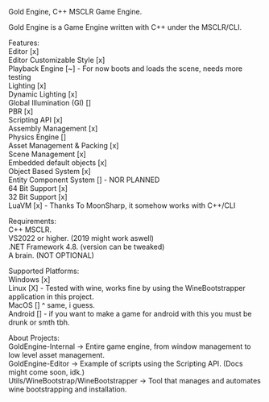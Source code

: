 Gold Engine, C++ MSCLR Game Engine.

Gold Engine is a Game Engine written with C++ under the MSCLR/CLI.

Features:</br>
  Editor [x]</br>
  Editor Customizable Style [x]</br>
  Playback Engine [~] - For now boots and loads the scene, needs more testing</br>
  Lighting [x]</br>
  Dynamic Lighting [x]</br>
  Global Illumination (GI) []</br>
  PBR [x]</br>
  Scripting API [x]</br>
  Assembly Management [x]</br>
  Physics Engine []</br>
  Asset Management & Packing [x]</br>
  Scene Management [x]</br>
  Embedded default objects [x]</br>
  Object Based System [x]</br>
  Entity Component System [] - NOR PLANNED</br>
  64 Bit Support [x]</br>
  32 Bit Support [x]</br>
  LuaVM [x] - Thanks To MoonSharp, it somehow works with C++/CLI<br>

Requirements:</br>
  C++ MSCLR.</br>
  VS2022 or higher. (2019 might work aswell)</br>
  .NET Framework 4.8. (version can be tweaked)</br>
  A brain. (NOT OPTIONAL)</br>

Supported Platforms:</br>
    Windows [x]</br>
    Linux [X] - Tested with wine, works fine by using the WineBootstrapper application in this project. </br>
    MacOS [] ^ same, i guess.</br>
    Android [] - if you want to make a game for android with this you must be drunk or smth tbh.</br>

About Projects:</br>
    GoldEngine-Internal -> Entire game engine, from window management to low level asset management.</br>
    GoldEngine-Editor -> Example of scripts using the Scripting API. (Docs might come soon, idk.)</br>
    Utils/WineBootstrap/WineBootstrapper -> Tool that manages and automates wine bootstrapping and installation.

